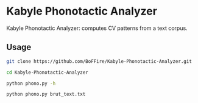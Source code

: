 # Kabyle Phonotactic Analyzer

Kabyle Phonotactic Analyzer: computes CV patterns from a text corpus.

## Usage

```bash
git clone https://github.com/BoFFire/Kabyle-Phonotactic-Analyzer.git
```

```bash
cd Kabyle-Phonotactic-Analyzer
```

```bash
python phono.py -h
```

```bash
python phono.py brut_text.txt
```
